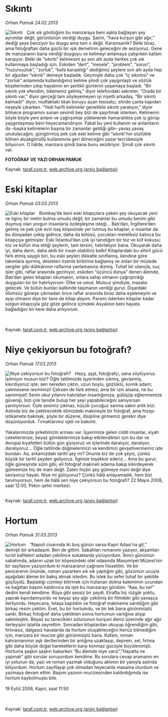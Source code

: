 # Sıkıntı

*Orhan Pamuk 24.02.2013*

<div class="yazi"><img align="left" alt="Sıkıntı" border="0" src="http://www.taraf.com.tr/fotoraflar/makaleler/sikinti_445_orijinal.jpg" style="border-right-width:10px; border-color:#FFFFFF"/>
<p>Çok sık gördüğüm bu manzaraya beni aşkla bağlayan şey ayrıntılar değil, görüntünün verdiği duygu. Şairin, “hava kurşun gibi ağır,” dediği şeye benziyor bu duygu ama tam o değil. Karamsarlık? Belki biraz, ama fotoğraftan daha güçlü bir ışık demetinin geleceğini de seziyoruz. Gene de manzaranın bana verdiği duyguyu ve kelimeyi anlamaya çalışırken kafam karışıyor. Belki de “sıkıntı” kelimesini şu son altı ayda herkes çok sık kullanmaya başladığı için. Eskiden “dert”, “mesele”, “problem”, “sorun”, “huzursuzluk”, “zorluk”, “kafa karışıklığı” dediğimiz şeylere son altı ayda hep bir ağızdan “sıkıntı” demeye başladık. Geçmişte daha çok “iç sıkıntısı” ve “zorluk” anlamında kullandığımız kelime şimdi çok yaygınlaştı ve sözlük köşelerinden çıkıp hayatının en şenlikli günlerini yaşamaya başladı. “Bir sıkıntı yok efendim, ödemeniz gelmiş,” diyor telefondaki sekreter. “Orada bir sıkıntı var,” diyor gerçeği tam söyleyemeyen iyi niyetli arkadaş. “Bir sıkıntı kalmadı!” diyor, mutfaktaki tıkalı boruyu açan tesisatçı, elinde çanta kapıdan neşeyle çıkarken. “Yedi harfli kelimeler genellikle sıkıntı yaratıyor,” diyor bilmece programını sunan sevimli bey bizi de şaşırtmak isterken. Kelimenin böyle böyle yeni anlam ve çağrışımlar yüklenerek hamaratlıkla çok iş görüp yaygınlaşması beni heyecanlandırıyor. Fakat bu yeni kullanım ve anlamların da –başka kelimelerin başına bir zamanlar geldiği gibi– yavaş yavaş unutulacağını, güngörmüş pek çok eski kelime gibi “sıkıntı”nın sözlükte bilinen alçakgönüllü kullanımına geri döneceğini yazar tecrübesiyle biliyorum. O hâlde, manzara şimdi bana bunu sezdiriyor. Şimdi çok sıkıntı var. </p>
<p><strong>FOTOĞRAF VE YAZI ORHAN PAMUK</strong></p>
</div>

Kaynak: [taraf.com.tr](http://www.taraf.com.tr/orhan-pamuk/makale-sikinti.htm), [web.archive.org (arşiv bağlantısı)](http://web.archive.org/web/20131107131514/http://www.taraf.com.tr/orhan-pamuk/makale-sikinti.htm)
# Eski kitaplar

*Orhan Pamuk 03.03.2013*

<div class="yazi"><img align="left" alt="Eski kitaplar" border="0" src="http://www.taraf.com.tr/fotoraflar/makaleler/eski-kitaplar_4501_orijinal.jpg" style="border-right-width:10px; border-color:#FFFFFF"/>Bombay’de beni eski kitapçılara çeken şey okuyacak yeni ve ilginç bir 
metin bulma umudu değil; bir zamanlar bu umudu benim gibi duymuş olan 
yorgun insanlarla özdeşleşme isteği... Batı’dan, İngiltere’den gelmiş ve
 pek çok evin baş köşesinde yer tutmuş bu kitaplar, o insanlar da bu 
dünyadan çekip gidince, daha da kötüsü, çocukları meteliksiz kalınca bu 
kitapçıya gelmişler. Eski İstanbul’dan çok iyi tanıdığım bir toz ve küf 
kokusu; toz ve küfün ima ettiği şeylerin, tam tersini, hatırlatıyor 
bana. Okuyarak daha iyi, daha derin, daha akıllı bir insan olabiliriz 
belki! Kitaplardaki bu sihirli gücü fark etmiş saygılı biri, bu eski 
şeyleri dikkatle sınıflamış, kendine göre takımlara ayırmış, desteleri 
özenle birbirine bağlamış ve onları bir müzede sergiler gibi dükkânının 
raflarına yanlamasına dizmiş. Tuhaf bir utançla, suç işler gibi, raflar 
arasında geziniyor, eskiden “üçüncü dünya” denen âlemde, Batı’dan gelen 
kitapları okumanın, onlara sahip olmanın çağrıştırdığı duyguları bir bir
 hatırlıyorum: Öfke ve umut. Mutsuz şimdiyle, masalsı gelecek. Ve bütün 
bunları kalbinde taşımanın verdiği gurur. Dışardaki ölümsüz güneşe 
çıkmadan önce raflar arasında biraz daha eşeleneyim ve ayıp olmasın diye
 bir tane de kitap alayım. Paramı öderken kitaplar kadar solgun 
kitapçıyla göz göze gelince içimdeki Asyalının beni hayata bağladığını 
bir kere daha anlıyorum.<br/><br/><br/>
</div>

Kaynak: [taraf.com.tr](m), [web.archive.org (arşiv bağlantısı)](http://web.archive.org/web/20131113201242/http://taraf.com.tr/orhan-pamuk/makale-eski-kitaplar.htm)
# Niye çekiyorsun bu fotoğrafı?

*Orhan Pamuk 17.03.2013*

<div class="yazi"><img align="left" alt="Niye çekiyorsun bu fotoğrafı?" border="0" src="http://www.taraf.com.tr/fotoraflar/makaleler/niye-cekiyorsun-bu-fotografi_4771_orijinal.jpg" style="border-right-width:10px; border-color:#FFFFFF"/>Heyy, şşşt, fotoğrafçı, sana söylüyoruz. İşitmiyor musun bizi? Öğle tatilimizde işyerinden çıkmış, gevşemiş, kıkırdıyoruz işte; sen nereden çıktın, uzun boylu, gözlüklü, komik adam; çekmesene resmimizi! Çeksen de fark etmez; ama bir izin alsana, ne bu samimiyet! Senin okul yıllarını hatırlatan insanlığımıza, gülüşüp eğlenmemize güvenip, bizi çok tanıdık bulup her şeyi yapabileceğini sanıyorsan yanılıyorsun. Öyle sesimiz çıkmaz, küçük çocuğuz sanma sakın artık bizi. Aslında biz de çektirecektik elimizdeki makineyle bir fotoğraf, ama hizayı istikamete bakmak, şöyle bir düzene, disipline girmemiz gerekir diye düşünüyorduk. Tırnaklarımız ojeli ve bakımlı.<br/><br/>Yakalarımızda şirketimizin arması var. İşyerimize gelen ciddi insanlar, siyah ceketlerimize, beyaz gömleklerimize bakıp etkilendikleri için bu dar ve Avrupai kıyafetleri bütün gün giyiyoruz ve içlerinde daralıyor, daralıyor, daralıyoruz... Öğle tatilinde düğmelerimizi ve kendimizi gevşetivermemiz işte bundan. Aa, arkamızdaki tarihî şey mi? Onunla biz de çok şeyiz, çünkü büyük bir tarihî şeyden geliyoruz. İlginize teşekkür ederiz… Ama bu gurur, öğle güneşinde sizin gibi, eli fotoğraf makineli adama bakıp kikirdeyerek gülmemize hiç de mani değil. Zaten hiçbir şey gülmeye mani değil diye seviyoruz hayatı. Niye mi gülüyoruz? Çünkü hâlâ anlayamadık, hem bizi tanımıyorsun, hem de hâlâ sen niye çekiyorsun bu fotoğrafı? 22 Mayıs 2008, saat 12:50, Pekin-şehir merkezi.<br/><br/>
</div>

Kaynak: [taraf.com.tr](http://www.taraf.com.tr/orhan-pamuk/makale-niye-cekiyorsun-bu-fotografi.htm), [web.archive.org (arşiv bağlantısı)](http://web.archive.org/web/20131107121501/http://www.taraf.com.tr/orhan-pamuk/makale-niye-cekiyorsun-bu-fotografi.htm)
# Hortum

*Orhan Pamuk 31.03.2013*

<div class="yazi"><img align="left" alt="Hortum" border="0" src="http://www.taraf.com.tr/fotoraflar/makaleler/hortum_8190_orijinal.jpg" style="border-right-width:10px; border-color:#FFFFFF"/>“Napoli civarında iki boş günün varsa Kapri Adası’na git,” demişti bir arkadaşım. Ben de gittim. Sabahları romanımı yazıyor, akşamları turist kafileleri adadan çekilince sokaklarda yürüyordum. İkinci günümün sabahında, adanın uzak bir köşesindeki otel odasında Masumiyet Müzesi’nin bir sayfasını yazıyordum ki manzaranın çağrısını hissettim. Ve bir pencerenin önünde, roman yazarken sık sık yaptığım gibi, gözümün ucuyla aşağıdaki âleme bir bakış atmak istedim. Bu istek bu sefer tuhaf bir şekilde güçlüydü. Başladığı cümleyi bitirmek için hızlanan dolma kalemimin ucundan ve kağıttan başımı kaldırınca da işte bu manzarayı gördüm. “Aaa, bu ne!” dedim kendi kendime. Rüya gibi sessiz bir şeydi. Etrafta hiç rüzgâr yoktu, yaprak kıpırdamıyordu ve beyaz şey ağır çekilmiş bir filmdeki gibi yavaşça ilerliyordu. Heyecana, telaşa kapıldım ve fotoğraf makineme sarıldığım gibi birkaç resim çektim. Evet, bu bir hortumdu, ve bir tek bana görünmüştü sanki. Birkaç fotoğraf daha çektikten sonra hortumun varlığına alışıp sakinleştim. Beyaz su tanecikleri sütununun kurşuni deniz üzerinde ağır ağır ilerleyişini iştahla seyrettim. Sonradan kitaplardan okuyup öğrendiğim gibi, fırtınasız, dalgasız havalarda da hortum oluşabileceğini henüz bilmediğim için, manzara bir mucize gibi görünmüştü bana. Kafam, roman kahramanımın aşk dertlerinden bir anlığına uzaklaşıp, deprem, sel, fırtına gibi daha büyük doğal hareketlerin karşı konmaz gücüyle büyülenmişti. Hortuma şaşkın şaşkın bakarken “Bu âlemde niye varız”,”Hayatta ne yapmalı” gibi sorular soruyordum kendime. Bu sorulara cevap aramanın en iyi yolunun da, yazı ve roman yazmak olduğunu aklımın bir yanıyla aslında biliyordum. Hortum zayıflayıp yok olmadan heyecanla masama oturdum ve yazmaya devam ettim. Başımı yazının mucizesinden kaldırdığımda ise hortum kaybolmuştu bile.<br/><br/>19 Eylül 2006, Kapri, saat 11:50<br/><br/><br/>
</div>

Kaynak: [taraf.com.tr](http://www.taraf.com.tr/orhan-pamuk/makale-hortum.htm), [web.archive.org (arşiv bağlantısı)](http://web.archive.org/web/20131107151943/http://www.taraf.com.tr/orhan-pamuk/makale-hortum.htm)

